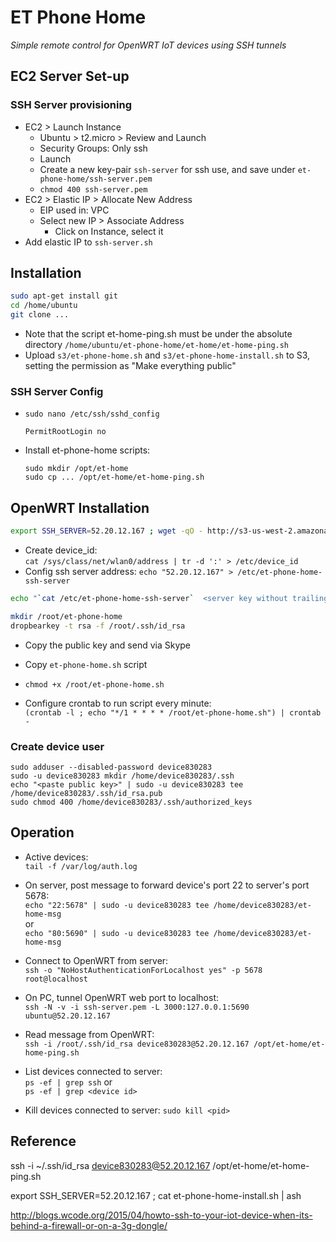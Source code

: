 # ET Phone Home

_Simple remote control for OpenWRT IoT devices using SSH tunnels_

## EC2 Server Set-up

### SSH Server provisioning

- EC2 > Launch Instance
    - Ubuntu > t2.micro > Review and Launch
    - Security Groups: Only ssh
    - Launch
    - Create a new key-pair `ssh-server` for ssh use, and save under `et-phone-home/ssh-server.pem`
    - `chmod 400 ssh-server.pem`
- EC2 > Elastic IP > Allocate New Address
    - EIP used in: VPC
    - Select new IP > Associate Address
        - Click on Instance, select it
- Add elastic IP to `ssh-server.sh`

## Installation

```bash
sudo apt-get install git
cd /home/ubuntu
git clone ...
```

- Note that the script et-home-ping.sh must be under the absolute directory
  `/home/ubuntu/et-phone-home/et-home/et-home-ping.sh`
- Upload `s3/et-phone-home.sh` and `s3/et-phone-home-install.sh` to S3, setting the permission as "Make everything public"

### SSH Server Config

- `sudo nano /etc/ssh/sshd_config`  
    ```
    PermitRootLogin no
    ```
- Install et-phone-home scripts:  
  ```
  sudo mkdir /opt/et-home
  sudo cp ... /opt/et-home/et-home-ping.sh
  ```

## OpenWRT Installation

```bash
export SSH_SERVER=52.20.12.167 ; wget -qO - http://s3-us-west-2.amazonaws.com/et-phone-home/et-phone-home-install.sh | ash
```



- Create device_id:  
  `cat /sys/class/net/wlan0/address | tr -d ':' > /etc/device_id`
- Config ssh server address:
  `echo "52.20.12.167" > /etc/et-phone-home-ssh-server`

```bash
echo "`cat /etc/et-phone-home-ssh-server`  <server key without trailing root@...>" >> /root/.ssh/known_hosts

mkdir /root/et-phone-home
dropbearkey -t rsa -f /root/.ssh/id_rsa
```
- Copy the public key and send via Skype

- Copy `et-phone-home.sh` script
- `chmod +x /root/et-phone-home.sh`

- Configure crontab to run script every minute:  
  `(crontab -l ; echo "*/1 * * * * /root/et-phone-home.sh") | crontab -`

### Create device user

```
sudo adduser --disabled-password device830283
sudo -u device830283 mkdir /home/device830283/.ssh
echo "<paste public key>" | sudo -u device830283 tee /home/device830283/.ssh/id_rsa.pub
sudo chmod 400 /home/device830283/.ssh/authorized_keys
```





## Operation

- Active devices:  
    `tail -f /var/log/auth.log`

- On server, post message to forward device's port 22 to server's port 5678:  
    `echo "22:5678" | sudo -u device830283 tee /home/device830283/et-home-msg`  
    or  
    `echo "80:5690" | sudo -u device830283 tee /home/device830283/et-home-msg`  

- Connect to OpenWRT from server:  
  `ssh -o "NoHostAuthenticationForLocalhost yes" -p 5678 root@localhost`

- On PC, tunnel OpenWRT web port to localhost:  
  `ssh -N -v -i ssh-server.pem -L 3000:127.0.0.1:5690 ubuntu@52.20.12.167`

 - Read message from OpenWRT:  
   `ssh -i /root/.ssh/id_rsa device830283@52.20.12.167 /opt/et-home/et-home-ping.sh`


 - List devices connected to server:  
   `ps -ef | grep ssh` or  
   `ps -ef | grep <device id>`

 - Kill devices connected to server:
   `sudo kill <pid>`

## Reference

ssh -i ~/.ssh/id_rsa device830283@52.20.12.167 /opt/et-home/et-home-ping.sh

export SSH_SERVER=52.20.12.167 ; cat et-phone-home-install.sh | ash

http://blogs.wcode.org/2015/04/howto-ssh-to-your-iot-device-when-its-behind-a-firewall-or-on-a-3g-dongle/
